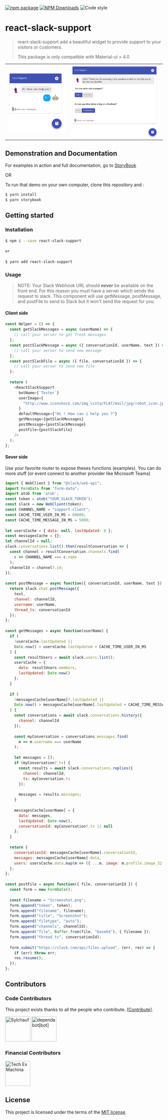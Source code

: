 [![npm package](https://img.shields.io/npm/v/react-slack-support/latest.svg)](https://www.npmjs.com/package/react-slack-support)
[![NPM Downloads](https://img.shields.io/npm/dm/react-slack-support.svg?style=flat)](https://npmcharts.com/compare/react-slack-support?minimal=true)
![Code style](https://img.shields.io/badge/code_style-prettier-ff69b4.svg)

# react-slack-support

> react-slack-support add a beautiful widget to provide support to your visitors or customers.
>
> This package is only compatible with Material-ui > 4.0

|                                                                                                                                                 |                                                                                                                                                  |
| ----------------------------------------------------------------------------------------------------------------------------------------------- | ------------------------------------------------------------------------------------------------------------------------------------------------ |
| <img src="https://raw.githubusercontent.com/techexmachina/react-slack-support/master/react-slack-support-demo.png" alt="alt text" width="100%"> | <img src="https://raw.githubusercontent.com/techexmachina/react-slack-support/master/react-slack-support-demo2.png" alt="alt text" width="100%"> |

## Demonstration and Documentation

For examples in action and full documentation, go to [StoryBook](https://react-slack-support.netlify.com/)

OR

To run that demo on your own computer, clone this repository and :

```bash
$ yarn install
$ yarn storybook
```

## Getting started

### Installation

```bash
$ npm i --save react-slack-support

or

$ yarn add react-slack-support
```

### Usage

> NOTE:
> Your Slack Webhook URL should _**never**_ be available on the front end.
> For this reason you must have a server which sends the request to slack.
> This component will use getMessage, postMessage, and postFile to send to Slack but it won't send the request for you.

#### Client side

```javascript
const Helper = () => {
  const getSlackMessages = async (userName) => {
    // call your server to get fresh messages
  };
  const postSlackMessage = async ({ conversationId, userName, text }) => {
    // call your server to send new message
  };
  const postSlackFile = async ({ file, conversationId }) => {
    // call your server to send new file
  };

  return (
    <ReactSlackSupport
      botName={`Tester`}
      userImage={
        "http://www.iconshock.com/img_vista/FLAT/mail/jpg/robot_icon.jpg"
      }
      defaultMessage={"Hi ! How can i help you ?"}
      getMessage={getSlackMessages}
      postMessage={postSlackMessage}
      postFile={postSlackFile}
    />
  );
};
```

#### Sever side

Use your favorite router to expose theses functions (examples). You can do more stuff (or event connect to another provider like Microsoft Teams)

```javascript
import { WebClient } from "@slack/web-api";
import FormData from "form-data";
import atob from 'atob';
const token = atob("YOUR_SLACK_TOKEN");
const slack = new WebClient(token);
const CHANNEL_NAME = "support-client";
const CACHE_TIME_USER_IN_MS = 60000;
const CACHE_TIME_MESSAGE_IN_MS = 5000;

let usersCache = { data: null, lastUpdated: 0 };
const messagesCache = {};
let channelId = null;
slack.conversations.list().then(resultConversation => {
  const channel = resultConversation.channels.find(
    c => CHANNEL_NAME === c.name
  );
  channelId = channel?.id;
});

const postMessage = async function({ conversationId, userName, text }) {
  return slack.chat.postMessage({
    text,
    channel: channelId,
    username: userName,
    thread_ts: conversationId
  });
};

const getMessages = async function(userName) {
  if (
    !usersCache.lastUpdated ||
    Date.now() > usersCache.lastUpdated + CACHE_TIME_USER_IN_MS
  ) {
    const resultUsers = await slack.users.list();
    usersCache = {
      data: resultUsers.members,
      lastUpdated: Date.now()
    };
  }

  if (
    !messagesCache[userName]?.lastUpdated ||
    Date.now() > messagesCache[userName].lastUpdated + CACHE_TIME_MESSAGE_IN_MS
  ) {
    const conversations = await slack.conversations.history({
      channel: channelId
    });

    const myConversation = conversations.messages.find(
      m => m.username === userName
    );

    let messages = [];
    if (myConversation?.ts) {
      const results = await slack.conversations.replies({
        channel: channelId,
        ts: myConversation.ts
      });

      messages = results.messages;
    }

    messagesCache[userName] = {
      data: messages,
      lastUpdated: Date.now(),
      conversationId: myConversation?.ts || null
    };
  }

  return {
    conversationId: messagesCache[userName].conversationId,
    messages: messagesCache[userName].data,
    users: usersCache.data.map(m => ({ ...m, image: m.profile.image_32 }))
  };
};

const postFile = async function({ file, conversationId }) {
  const form = new FormData();

  const filename = "Screenshot.png";
  form.append("token", token);
  form.append("filename", filename);
  form.append("title", "Screenshot");
  form.append("filetype", "auto");
  form.append("channels", channelId);
  form.append("file", Buffer.from(file, "base64"), { filename });
  form.append("thread_ts", conversationId);

  form.submit("https://slack.com/api/files.upload", (err, res) => {
    if (err) throw err;
    res.resume();
  });
};
```

## Contributors

### Code Contributors

This project exists thanks to all the people who contribute. [[Contribute](CONTRIBUTING.md)].
<a href="https://github.com/techexmachina/react-slack-support/graphs/contributors">

[//]: contributor-faces

<a href="https://github.com/Sylchauf"><img src="https://avatars2.githubusercontent.com/u/5569487?v=4" title="Sylchauf" width="80" height="80"></a>
<a href="https://github.com/apps/dependabot"><img src="https://avatars0.githubusercontent.com/in/29110?v=4" title="dependabot[bot]" width="80" height="80"></a>

[//]: contributor-faces

### Financial Contributors

<a href="https://github.com/techexmachina"><img src="https://avatars3.githubusercontent.com/u/36532333?v=4" title="Tech Ex Machina" width="80" height="80"></a>

## License

This project is licensed under the terms of the [MIT license](/LICENSE).
